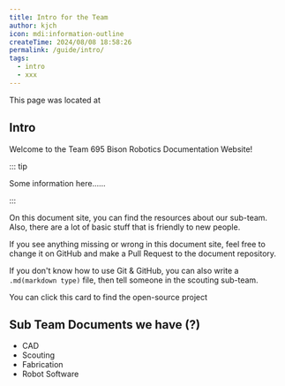 ```yaml
---
title: Intro for the Team
author: kjch
icon: mdi:information-outline
createTime: 2024/08/08 18:58:26
permalink: /guide/intro/
tags:
  - intro
  - xxx
---
```


<Card title="Path" icon="bi:folder-fill">
    This page was located at
    <Badge type="tip" text="docs/notes/menu/guide/intro.md" />
</Card>

## Intro

Welcome to the Team 695 Bison Robotics Documentation Website! <Icon name="noto:smiling-face-with-open-hands" size="1.5em" />

::: tip

Some information here......

:::

On this document site, you can find the resources about our sub-team. Also, there are a lot of basic stuff that is friendly to new people.

If you see anything missing or wrong in this document site, feel free to change it on GitHub and make a Pull Request to the document repository.  

If you don't know how to use Git & GitHub, you can also write a `.md(markdown type)` file, then tell someone in the scouting sub-team.

<CardGrid cols="sm:1 md:2 lg:2">
  <LinkCard title="Contact Info" icon="mdi:people" href="https://www.frc695.com/resources">
      You can click this card to find the open-source project
  </LinkCard>
</CardGrid>

## Sub Team Documents we have (?)

- CAD
- Scouting
- Fabrication
- Robot Software

